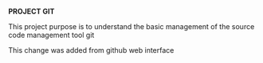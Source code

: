 **PROJECT GIT**

This project purpose is to understand the basic management of the source code management tool git 

This change was added from github web interface

